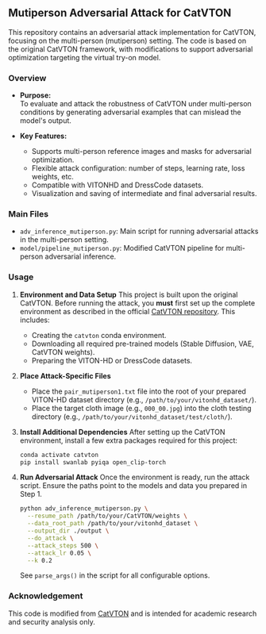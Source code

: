 ## Mutiperson Adversarial Attack for CatVTON

This repository contains an adversarial attack implementation for CatVTON, focusing on the multi-person (mutiperson) setting. The code is based on the original CatVTON framework, with modifications to support adversarial optimization targeting the virtual try-on model.

### Overview

- **Purpose:**  
  To evaluate and attack the robustness of CatVTON under multi-person conditions by generating adversarial examples that can mislead the model's output.

- **Key Features:**  
  - Supports multi-person reference images and masks for adversarial optimization.
  - Flexible attack configuration: number of steps, learning rate, loss weights, etc.
  - Compatible with VITONHD and DressCode datasets.
  - Visualization and saving of intermediate and final adversarial results.

### Main Files

- `adv_inference_mutiperson.py`: Main script for running adversarial attacks in the multi-person setting.
- `model/pipeline_mutiperson.py`: Modified CatVTON pipeline for multi-person adversarial inference.

### Usage

1. **Environment and Data Setup**
   This project is built upon the original CatVTON. Before running the attack, you **must** first set up the complete environment as described in the official [CatVTON repository](https://github.com/Zheng-Chong/CatVTON). This includes:
    - Creating the `catvton` conda environment.
    - Downloading all required pre-trained models (Stable Diffusion, VAE, CatVTON weights).
    - Preparing the VITON-HD or DressCode datasets.

2. **Place Attack-Specific Files**
   - Place the `pair_mutiperson1.txt` file into the root of your prepared VITON-HD dataset directory (e.g., `/path/to/your/vitonhd_dataset/`).
   - Place the target cloth image (e.g., `000_00.jpg`) into the cloth testing directory (e.g., `/path/to/your/vitonhd_dataset/test/cloth/`).

3. **Install Additional Dependencies**
   After setting up the CatVTON environment, install a few extra packages required for this project:
   ```bash
   conda activate catvton
   pip install swanlab pyiqa open_clip-torch
   ```

4. **Run Adversarial Attack**
   Once the environment is ready, run the attack script. Ensure the paths point to the models and data you prepared in Step 1.
   ```bash
   python adv_inference_mutiperson.py \
     --resume_path /path/to/your/CatVTON/weights \
     --data_root_path /path/to/your/vitonhd_dataset \
     --output_dir ./output \
     --do_attack \
     --attack_steps 500 \
     --attack_lr 0.05 \
     --k 0.2
   ```
   See `parse_args()` in the script for all configurable options.

### Acknowledgement

This code is modified from [CatVTON](https://github.com/Zheng-Chong/CatVTON) and is intended for academic research and security analysis only.